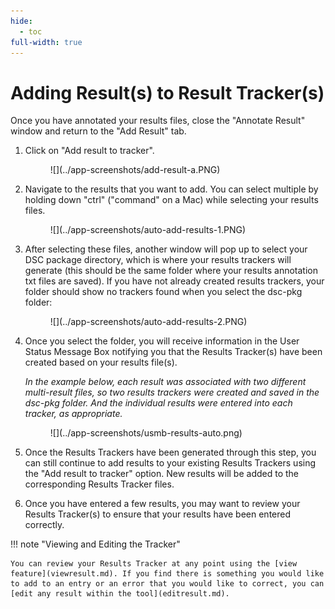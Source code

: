 ```yaml
---
hide:
  - toc
full-width: true
---
```


# Adding Result(s) to Result Tracker(s)

Once you have annotated your results files, close the "Annotate Result" window and return to the "Add Result" tab.

1. Click on "Add result to tracker".

    <figure markdown>
        ![](../app-screenshots/add-result-a.PNG)
        <figcaption></figcaption>
    </figure>
    
2. Navigate to the results that you want to add. You can select multiple by holding down "ctrl" ("command" on a Mac) while selecting your results files.

    <figure markdown>
        ![](../app-screenshots/auto-add-results-1.PNG)
        <figcaption></figcaption>
    </figure>

3. After selecting these files, another window will pop up to select your DSC package directory, which is where your results trackers will generate (this should be the same folder where your results annotation txt files are saved). If you have not already created results trackers, your folder should show no trackers found when you select the dsc-pkg folder:

    <figure markdown>
        ![](../app-screenshots/auto-add-results-2.PNG)
        <figcaption></figcaption>
    </figure>

4. Once you select the folder, you will receive information in the User Status Message Box notifying you that the Results Tracker(s) have been created based on your results file(s). 
    
    *In the example below, each result was associated with two different multi-result files, so two results trackers were created and saved in the dsc-pkg folder. And the individual results were entered into each tracker, as appropriate.*

    <figure markdown>
        ![](../app-screenshots/usmb-results-auto.png)
        <figcaption></figcaption>
    </figure>

5. Once the Results Trackers have been generated through this step, you can still continue to add results to your existing Results Trackers using the "Add result to tracker" option. New results will be added to the corresponding Results Tracker files.
6. Once you have entered a few results, you may want to review your Results Tracker(s) to ensure that your results have been entered correctly.

!!! note "Viewing and Editing the Tracker"

    You can review your Results Tracker at any point using the [view feature](viewresult.md). If you find there is something you would like to add to an entry or an error that you would like to correct, you can [edit any result within the tool](editresult.md).
